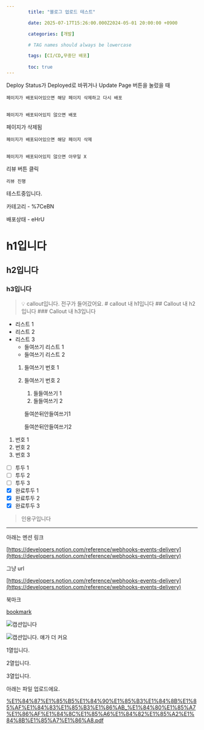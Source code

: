 ```yaml
---
        title: "블로그 업로드 테스트"

        date: 2025-07-17T15:26:00.000Z2024-05-01 20:00:00 +0900

        categories: [개발]

        # TAG names should always be lowercase

        tags: [CI/CD,무중단 배포]
     
        toc: true
---
```

        
Deploy Status가 Deployed로 바뀌거나 Update Page 버튼을 눌렀을 때


    페이지가 배포되어있으면 해당 페이지 삭제하고 다시 배포


    페이지가 배포되어있지 않으면 배포


페이지가 삭제됨


    페이지가 배포되어있으면 해당 페이지 삭제


    페이지가 배포되어있지 않으면 아무일 X


리뷰 버튼 클릭


    리뷰 진행


테스트중입니다.


카테고리  - %7CeBN


배포상태 - eHrU


# h1입니다


## h2입니다


### h3입니다


> 💡 callout입니다. 전구가 들어갔어요.
    # callout 내 h1입니다
    ## Callout 내 h2입니다
    ### Callout 내 h3입니다

- 리스트 1
- 리스트 2
- 리스트 3
    - 들여쓰기 리스트 1
    - 들여쓰기 리스트 2
    1. 들여쓰기 번호 1
    2. 들여쓰기 번호 2
        1. 들들여쓰기 1
        2. 들들여쓰기 2

        들여쓴뒤안들여쓰기1


        들여쓴뒤안들여쓰기2

1. 번호 1
2. 번호 2
3. 번호 3
- [ ] 투두 1
- [ ] 투두 2
- [ ] 투두 3
- [x] 완료투두 1
- [x] 완료투두 2
- [x] 완료투두 3
> 인용구입니다

---


아래는 멘션 링크


[https://developers.notion.com/reference/webhooks-events-delivery](https://developers.notion.com/reference/webhooks-events-delivery)


그냥 url


[https://developers.notion.com/reference/webhooks-events-delivery](https://developers.notion.com/reference/webhooks-events-delivery)


북마크


[bookmark](https://developers.notion.com/reference/webhooks-events-delivery)


![캡션입니다](https://prod-files-secure.s3.us-west-2.amazonaws.com/cb31d7c1-8e19-4663-b805-7e26f340914b/f75ebf9a-1469-4f06-83a4-91426bb88ee6/%E1%84%80%E1%85%B3%E1%86%AF%E1%84%84%E1%85%A9.jpeg?X-Amz-Algorithm=AWS4-HMAC-SHA256&X-Amz-Content-Sha256=UNSIGNED-PAYLOAD&X-Amz-Credential=ASIAZI2LB466TLN7XNLI%2F20250725%2Fus-west-2%2Fs3%2Faws4_request&X-Amz-Date=20250725T052832Z&X-Amz-Expires=3600&X-Amz-Security-Token=IQoJb3JpZ2luX2VjEBUaCXVzLXdlc3QtMiJHMEUCIEM8xMnFxxw%2BIzOoycGaNt8kg7Un6ja7kLt02r4du%2BsMAiEA1UKtzywm%2Fzt%2B0bPd68W%2Bx811VhS8t61yC7y8%2FYhv5b8q%2FwMIPhAAGgw2Mzc0MjMxODM4MDUiDNn7jjYuA0k8TlHoUCrcA32Q0Fz8R6qD31%2Fp42In3Q33RjZ5Cibx9VR4qGz49FGVjY%2Bdt3HTLCKh%2FqTIQ1PPHeskWSqYCC6%2FzGTZzAHKdrRkmA14uULhLMSsDu5Y8%2FuNWDoUAAe0HRZg%2BkTR9t6wp9rLZoLib%2BvMhg45SrZic8f15bynUlN%2BxJQYAOfYeVprsKT2%2F3%2Fg67oJuElISjwykTY4MW5jn0ZLwjP%2BVs9ZfaDeWtf5%2FH5H9ZaDx4eKGhBRezxwfGFJTmoQi0z2WHYyRM8rYN0iFzfaPyTfTkmqiGAjnQksCFrQKmxE56xwBu1SY772mS5Bt0laES%2Bqy3ttyxx1eAm6%2Fr1DbTx55wrWK%2B7gAN6kG9LLPTZ4LVKcnCsJkI5VFgTKiQWPiDsUO0ErE98NSKsPUqmWVCfMCIBCDm8N40HnG15xzn2eOXrFitjAhC1xyJ2Fr0EQ4oTIwzkbCcle73LB5GCg1XHA%2BmIxnYnQlwNZWXmiWvu9rTvCeKO7cGIfLqAZhkoz2AV75sIf9zRebt%2FkeAFDCMEm%2BAklz6Ug2ta3VxOjcKThT0Mhj2RQWwIXINVwQR0e35dWFPLLCTy3aGHDwIIz%2F409tNb7Iiz4qysB%2BO%2FsyH5ui3V2YjfAJN8pyozNAOMnJLN%2BMKycjMQGOqUBX%2FQQzNQcdDzZ%2FR7oRvlTJDB3Mr0rhyOOE%2FkxKjUZXEhnLqLiqUPZDdpTvgb1dydRXwUsZxCM72yyPSJUH36eqCrqG02O1O8%2FqNOOBtf5wiMdmBwod27WszuqdS4ax%2FVo8OOCd%2Bl2ENdq3xU3oh%2FkIp69y5ihktbFeDC%2F8XrG8Gpw5wyXYVj8vzn%2BzqIZP0DwO%2Bntn%2FBE23Ouiqo7tlLq0eoeNV%2FX&X-Amz-Signature=378da629e2cfdaabfae360a6d6c2b431375bb50505c08ce8abd5a832b31dd5df&X-Amz-SignedHeaders=host&x-amz-checksum-mode=ENABLED&x-id=GetObject)


![캡션입니다. 얘가 더 커요](https://prod-files-secure.s3.us-west-2.amazonaws.com/cb31d7c1-8e19-4663-b805-7e26f340914b/a1268686-dcf5-41a0-886f-f4e40743fe7e/%E1%84%80%E1%85%B3%E1%86%AF%E1%84%84%E1%85%A9.jpeg?X-Amz-Algorithm=AWS4-HMAC-SHA256&X-Amz-Content-Sha256=UNSIGNED-PAYLOAD&X-Amz-Credential=ASIAZI2LB4666ZMPPMW3%2F20250725%2Fus-west-2%2Fs3%2Faws4_request&X-Amz-Date=20250725T052834Z&X-Amz-Expires=3600&X-Amz-Security-Token=IQoJb3JpZ2luX2VjEBUaCXVzLXdlc3QtMiJHMEUCIQCcWVc7iEmf2XedFiiFHxuVR7aTquFfGl7tToqsc0VIIgIgZqyDfP7KuT5S25F2OGxMI6dSgCWU15ImtFeNuapBQr4q%2FwMIPhAAGgw2Mzc0MjMxODM4MDUiDGHCqiHFLj5puTveaircAwzcc3R%2F1pGiwOPmESdLQpf1%2FSQnanokTWExjDuPr%2BEqvaJExf6sNKTjCT4AnPl587IAhYtHkJthPixFBHhsbro0SUlwgf6v7X1AhQQ4t2HANQ9pyNQd8k6BHfNpjtnTW2Dr3uwYUdg2c1eWdJEbb2fnoo0ii5mM7F2vvSd9893L7fHjJeYCh7PgMFo9%2FmT1TLrxTBgVXafj7mydsH2IM9mMxocAOIOnKKuP0FXqLHVWFouqJRFNUAZoQcirm6Z70qk%2FpuRaI%2B1EVkhnqh1gNFtmPg2rIfZMUBE2m0YicIeLMGMHHhWhvkKVwE7NYJ1E2mNsFfi3HRpjC6h4WlqupkF%2FeXuIqf0o%2FmdNYS6Z6avdpwxd0xbjoYpMWkb75H2RHtIjBTAnaLCAfpOLXZtK8OqGEv4qIsixclTudgaae9ALMF45wqSK41AbZzvXGYl9lcjAADldY1S9ysG4d4VNkk4TGKFy6Rlr7Zg8jIkva5ArhpPxKGJ0Us2VFC6Xy6geYF4xQZvXQ5JzjQjj3gOWayiyIdevPmgqA4Z2nnAldMKrg6EKkALstxx09MYYwUfHQghUOePDBqQJxzu6O1VbjkmgSqOZP3hU%2B2ATTZcLzFysUivFdLzN234mcRA6MN6cjMQGOqUB8YntvmDx4UPMbLLuvHdVvvpu3UErHGTDxrpA7COSt0N43lvOyzq9joGBHJDgiYS0npVSYs58F1RLmcv43H6FClKQ4LBtBhTN5PXEi1Kn7FFquw0DGtx6d4B0Ffj2J1mkbi7ujPOHgOvn%2BKzKOKADPYY3TPJKvFi6QQA9%2F3ilDnpHjbo7%2FClIAP0WWFXXDwFkp56XVwSTljbc4q6yNmY4JO95yC3%2F&X-Amz-Signature=f7b29b4284eb70a25ce1c6784332195995fd3c8e55a0b3c5d766dbd4858b8261&X-Amz-SignedHeaders=host&x-amz-checksum-mode=ENABLED&x-id=GetObject)


1열입니다.


2열입니다.


3열입니다.


아래는 파일 업로드에요.


[%E1%84%87%E1%85%B5%E1%84%90%E1%85%B3%E1%84%8B%E1%85%AF%E1%84%83%E1%85%B3%E1%86%AB_%E1%84%80%E1%85%A7%E1%86%AF%E1%84%8C%E1%85%A6%E1%84%82%E1%85%A2%E1%84%8B%E1%85%A7%E1%86%A8.pdf](https://prod-files-secure.s3.us-west-2.amazonaws.com/cb31d7c1-8e19-4663-b805-7e26f340914b/04fdfada-653e-47a2-be83-ce8918e0781d/%E1%84%87%E1%85%B5%E1%84%90%E1%85%B3%E1%84%8B%E1%85%AF%E1%84%83%E1%85%B3%E1%86%AB_%E1%84%80%E1%85%A7%E1%86%AF%E1%84%8C%E1%85%A6%E1%84%82%E1%85%A2%E1%84%8B%E1%85%A7%E1%86%A8.pdf?X-Amz-Algorithm=AWS4-HMAC-SHA256&X-Amz-Content-Sha256=UNSIGNED-PAYLOAD&X-Amz-Credential=ASIAZI2LB466Q7OLIB3G%2F20250725%2Fus-west-2%2Fs3%2Faws4_request&X-Amz-Date=20250725T052827Z&X-Amz-Expires=3600&X-Amz-Security-Token=IQoJb3JpZ2luX2VjEBUaCXVzLXdlc3QtMiJHMEUCICZJHmcQjY8NYFBMMD1zn9eE2LG9rLOyzeXB2WZN7ml1AiEA%2BQ79aTAlME6h8Gz6QFJo%2FabBe19aKe3STAn37e2x7V0q%2FwMIPhAAGgw2Mzc0MjMxODM4MDUiDC4KzcCyEYsm6uUH9ircAxD7cimy3uyBuC3un9EqF7Df%2F5T%2B1l8exYGXY8JEMPbnzOUA2UYRiyeHZbKIgM7TgHSBM8mAZi2aS4OcSbbStDRTfwfTAOn3m4tRAdPj40J6sTPLBsIRb4T0bncAeXXqf7l2frPcBXNhhGWWX9WDCqQStGA9CGMnkPKK9uzniHprEHaiM%2Fc7Sq77OyFafedL7sYPMtqs4ZTq6U2Jmrqrq0SMAuswBvAKTUs07iY9bV3TdoKVLPYbhJOXRPiEOR72cv6egZbOueBsV9FBFJ5TmEvMgg3dOJGAi%2FySbuum%2BDeHC1geNxOMOqW0Yb3GS4Gly%2Fye%2FLL6BzDbIXqFZJoudl6Iytj7UEyslr%2BRMKJmJizMycwksKTEqKvc0xhLh40hPA8Y3L0wV9nPgPDGrVFRWlerjfdwgbowxTzOQF5dWo%2F06Dxqq3tPD1hoJsgHqSE8E%2BU7TPRB4qli68sVKqmrO6Su8npBi46D5RfcsiVhzRIHwQqSe0rRtU3I%2Fi%2FooDBvxVH469TEKXq5SjVtuAQcpLABbf5DpbGbWhkzm6lTPTNRAvrGkVu55B6Pp1DHKsSrXSMlv3LkNDzOBnFqtOW7btO4FFVuz4IrG%2BphB3MxrV69g1ZqHnFzZzudUdGPMOqcjMQGOqUBHpV9KZsHzSrY5h0MUJLUMXSvEhpprYaHiyXIh6FkANuiKHD59vSyxcYuSQcyH7zVU31eY7ZXWAxBFaELh9bVHKDNP9y66dtzsWyym9FxEOijuoBsO64tzRHgdgFdqmUPSgkitcCafY8%2BXZs3hCPqKp3Z9AR79Fez%2Bm83FUdIaM8AgHsnfgjg0zTvDjYAHAxnXQQlMaRqaFaptQIEFg3Lp1ZyyiTE&X-Amz-Signature=4aa48b77327cd2fd99a2f00ec89d54bb429ee2badf34abdf28bd933b7dc1d589&X-Amz-SignedHeaders=host&x-amz-checksum-mode=ENABLED&x-id=GetObject)

